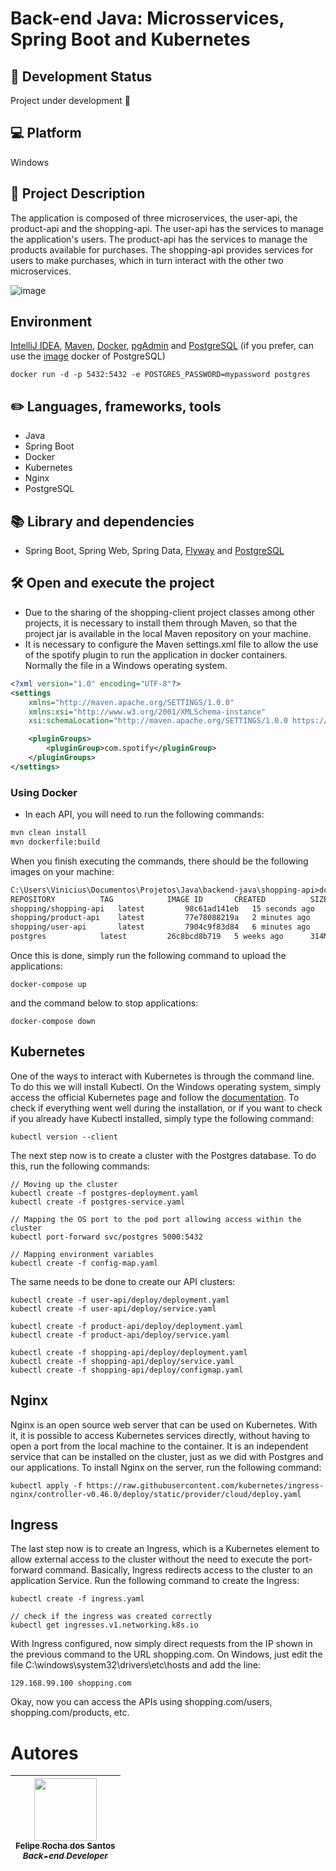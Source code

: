 # Back-end Java: Microsservices, Spring Boot and Kubernetes



## 🏁 Development Status
 Project under development 🚧

## 💻 Platform
Windows

## 📝 Project Description
The application is composed of three microservices, the user-api, the product-api and the shopping-api. 
The user-api has the services to manage the application's users.
The product-api has the services to manage the products available for purchases.
The shopping-api provides services for users to make purchases, which in turn interact with the other two microservices.

![image](https://user-images.githubusercontent.com/16382981/119489556-316a5a00-bd32-11eb-9734-521193c5243d.png)

## Environment
[IntelliJ IDEA](https://www.jetbrains.com/pt-br/idea/download), [Maven](https://maven.apache.org), 
[Docker](https://www.docker.com/products/docker-desktop), [pgAdmin](https://www.pgadmin.org/download) and 
[PostgreSQL](https://www.postgresql.org/download) (if you prefer, can use the [image](https://hub.docker.com/_/postgres) docker of PostgreSQL)

`
docker run -d -p 5432:5432 -e POSTGRES_PASSWORD=mypassword postgres
`

## ✏️ Languages, frameworks, tools
* Java
* Spring Boot
* Docker
* Kubernetes
* Nginx
* PostgreSQL



  
## 📚 Library and dependencies
* Spring Boot, Spring Web, Spring Data, [Flyway](https://github.com/flyway/flyway) and [PostgreSQL](https://mvnrepository.com/artifact/org.postgresql/postgresql)

## 🛠️ Open and execute the project
* Due to the sharing of the shopping-client project classes among other projects, it is necessary to install them through Maven, so that the project jar is available in the local Maven repository on your machine. 
* It is necessary to configure the Maven settings.xml file to allow the use of the spotify plugin to run the application in docker containers. Normally the file in a Windows operating system.

```xml
<?xml version="1.0" encoding="UTF-8"?>
<settings 
    xmlns="http://maven.apache.org/SETTINGS/1.0.0" 
    xmlns:xsi="http://www.w3.org/2001/XMLSchema-instance"
    xsi:schemaLocation="http://maven.apache.org/SETTINGS/1.0.0 https://maven.apache.org/xsd/settings-1.0.0.xsd">

    <pluginGroups>
        <pluginGroup>com.spotify</pluginGroup>
    </pluginGroups>
</settings>
```  
### Using Docker
* In each API, you will need to run the following commands:
```cmd
mvn clean install
mvn dockerfile:build
```

When you finish executing the commands, there should be the following images on your machine:
```cmd
C:\Users\Vinicius\Documentos\Projetos\Java\backend-java\shopping-api>docker images
REPOSITORY          TAG            IMAGE ID       CREATED          SIZE
shopping/shopping-api   latest         98c61ad141eb   15 seconds ago   144MB
shopping/product-api    latest         77e78088219a   2 minutes ago    144MB
shopping/user-api       latest         7904c9f83d84   6 minutes ago    144MB
postgres            latest         26c8bcd8b719   5 weeks ago      314MB
```
Once this is done, simply run the following command to upload the applications:

```
docker-compose up
```

and the command below to stop applications:

```
docker-compose down
```

## Kubernetes
One of the ways to interact with Kubernetes is through the command line. 
To do this we will install Kubectl. 
On the Windows operating system, simply access the official Kubernetes page and follow the [documentation](https://kubernetes.io/docs/tasks/tools/install-kubectl-windows/). 
To check if everything went well during the installation, or if you want to check if you already have Kubectl installed, simply type the following command:

```
kubectl version --client
```

The next step now is to create a cluster with the Postgres database. 
To do this, run the following commands:

```
// Moving up the cluster
kubectl create -f postgres-deployment.yaml
kubectl create -f postgres-service.yaml

// Mapping the OS port to the pod port allowing access within the cluster
kubectl port-forward svc/postgres 5000:5432

// Mapping environment variables
kubectl create -f config-map.yaml
```

The same needs to be done to create our API clusters:

```
kubectl create -f user-api/deploy/deployment.yaml
kubectl create -f user-api/deploy/service.yaml

kubectl create -f product-api/deploy/deployment.yaml
kubectl create -f product-api/deploy/service.yaml

kubectl create -f shopping-api/deploy/deployment.yaml
kubectl create -f shopping-api/deploy/service.yaml
kubectl create -f shopping-api/deploy/configmap.yaml
```

## Nginx

Nginx is an open source web server that can be used on Kubernetes. 
With it, it is possible to access Kubernetes services directly, without having to open a port from the local machine to the container. 
It is an independent service that can be installed on the cluster, just as we did with Postgres and our applications. 
To install Nginx on the server, run the following command:
```
kubectl apply -f https://raw.githubusercontent.com/kubernetes/ingress-nginx/controller-v0.46.0/deploy/static/provider/cloud/deploy.yaml
```

## Ingress
The last step now is to create an Ingress, which is a Kubernetes element to allow external access to the cluster without the need to execute the port-forward command.
Basically, Ingress redirects access to the cluster to an application Service.
Run the following command to create the Ingress:
```
kubectl create -f ingress.yaml

// check if the ingress was created correctly
kubectl get ingresses.v1.networking.k8s.io
```

With Ingress configured, now simply direct requests from the IP shown in the previous command to the URL shopping.com. 
On Windows, just edit the file C:\windows\system32\drivers\etc\hosts and add the line:
```
129.168.99.100 shopping.com
```

Okay, now you can access the APIs using shopping.com/users, shopping.com/products, etc.

# Autores

| [<img src="https://gitlab.com/uploads/-/system/user/avatar/13638955/avatar.png?width=400" width=100><br><sub>Felipe Rocha dos Santos</sub><br><sub><i>Back-end Developer</i></sub>](https://github.com/FRSantos-Dev) |
| :---: |

